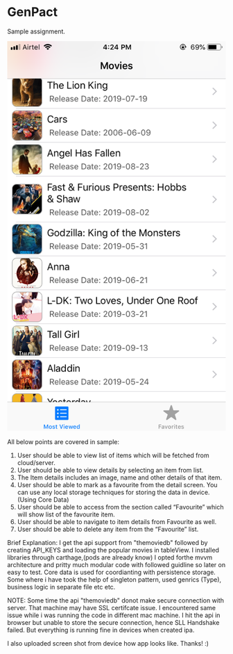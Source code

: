# GenPact
Sample assignment.

![alt text](https://github.com/ketanshinde/GenPact/blob/master/GenPact/Assets.xcassets/IMG_0360.imageset/IMG_0360.png)


All below points are covered in sample:
1. User should be able to view list of items which will be fetched from cloud/server. 
2. User should be able to view details by selecting an item from list. 
3. The Item details includes an image, name and other details of that item. 
4. User should be able to mark as a favourite from the detail screen. You can use any local storage techniques for storing the data in device. (Using Core Data)
5. User should be able to access from the section called “Favourite” which will show list of the favourite item.
6. User should be able to navigate to item details from Favourite as well. 
7. User should be able to delete any item from the “Favourite” list.
 
Brief Explanation:
I get the api support from "themoviedb" followed by creating API_KEYS and loading the popular movies in tableView.
I installed libraries through carthage,(pods are already know)
I opted forthe mvvm architecture and pritty much modular code with followed guidline so later on easy to test.
Core data is used for coordianting with persistence storage.
Some where i have took the help of singleton pattern, used genrics (Type), business logic in separate file etc etc.

NOTE: 
Some time the api "themoviedb" donot make secure connection with server. That machine may have SSL certifcate issue.
I encountered same issue while i was running the code in different mac machine. I hit the api in browser but unable to store the secure connection, hence SLL Handshake failed.
But everything is running fine in devices when created ipa.

I also uploaded screen shot from device how app looks like.
Thanks! :)

